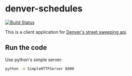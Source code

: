 denver-schedules
================
[![Build Status][build_png]][travis]

This is a client application for [Denver's street sweeping api][api].

## Run the code 
Use python's simple server:

``` bash
python -m SimpleHTTPServer 8000
```
[build_png]: https://travis-ci.org/codeforamerica/denver-schedules.png?branch=master
[travis]: https://travis-ci.org/codeforamerica/denver-schedules
[api]: https://github.com/codeforamerica/denver-schedules-api
